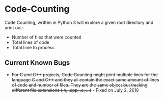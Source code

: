 # Code-Counting

Code Counting, written in Python 3 will explore a given root directory and print out:
* Number of files that were counted
* Total lines of code
* Total time to process

## Current Known Bugs

- ~~For C and C++ projects, Code Counting might print multiple lines for the language C and C++ and they all contain the 
exact same amount of lines of code and number of files. They are the same object but tracking different file 
extensions (.h, .cpp, .c, ...)~~ - Fixed on July 2, 2018